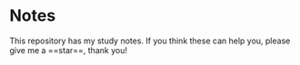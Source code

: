 # Notes
This repository has my study notes.
If you think these can help you, please give me a ==star==, thank you!
